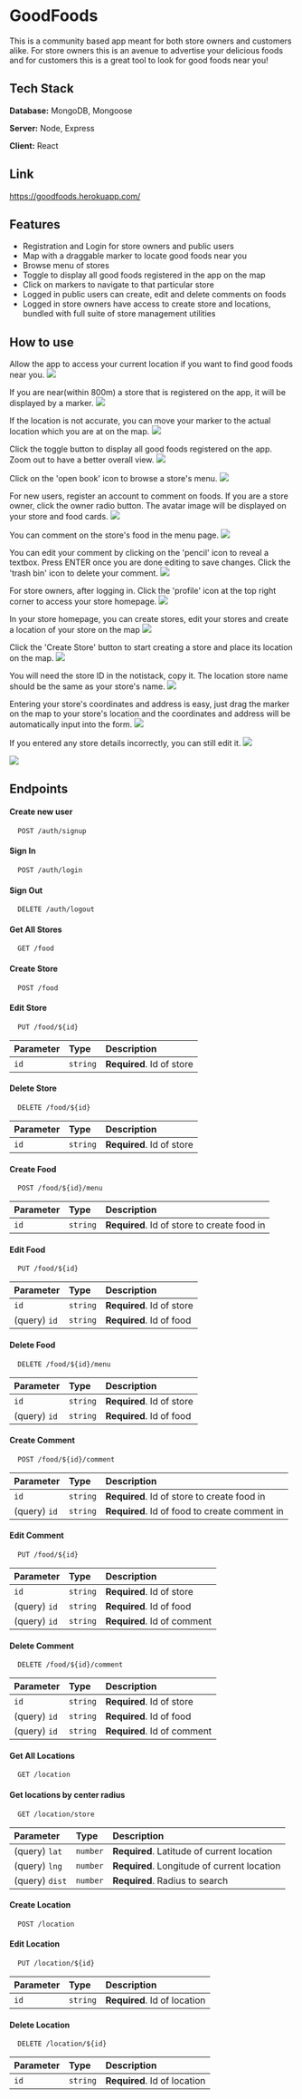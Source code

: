 # GoodFoods

This is a community based app meant for both store owners and customers alike. For store owners
this is an avenue to advertise your delicious foods and for customers this is a great tool
to look for good foods near you!

## Tech Stack

**Database:** MongoDB, Mongoose

**Server:** Node, Express

**Client:** React

## Link

https://goodfoods.herokuapp.com/

## Features

-   Registration and Login for store owners and public users
-   Map with a draggable marker to locate good foods near you
-   Browse menu of stores
-   Toggle to display all good foods registered in the app on the map
-   Click on markers to navigate to that particular store
-   Logged in public users can create, edit and delete comments on foods
-   Logged in store owners have access to create store and locations, bundled with full suite of store management utilities

## How to use

Allow the app to access your current location if you want to find good foods near you.
![](readme_pics/home_allow_location_access)

If you are near(within 800m) a store that is registered on the app, it will be displayed by a marker.
![](readme_pics/home_near_goodfood)

If the location is not accurate, you can move your marker to the actual location which you are at on the map.
![](readme_pics/home_shift_marker)

Click the toggle button to display all good foods registered on the app. Zoom out to have a better overall view.
![](readme_pics/home_toggle_all_goodfood)

Click on the 'open book' icon to browse a store's menu.
![](readme_pics/home_browse_menu)

For new users, register an account to comment on foods. If you are a store owner, click the owner radio button. The avatar image will be displayed on your store and food cards.
![](readme_pics/register_owner)

You can comment on the store's food in the menu page.
![](readme_pics/menu_comment)

You can edit your comment by clicking on the 'pencil' icon to reveal a textbox. Press ENTER once you are done editing to save changes. Click the 'trash bin' icon to delete your comment.
![](readme_pics/menu_edit_comment)

For store owners, after logging in. Click the 'profile' icon at the top right corner to access your store homepage.
![](readme_pics/owner_profile)

In your store homepage, you can create stores, edit your stores and create a location of your store on the map
![](readme_pics/owner_store_home)

Click the 'Create Store' button to start creating a store and place its location on the map.
![](readme_pics/owner_create_store)

You will need the store ID in the notistack, copy it. The location store name should be the same as your store's name.
![](readme_pics/owner_create_location)

Entering your store's coordinates and address is easy, just drag the marker on the map to your store's location and the coordinates and address will be automatically input into the form.
![](readme_pics/owner_input_form)

If you entered any store details incorrectly, you can still edit it.
![](readme_pics/owner_amend_store)

![](readme_pics/owner_amend_location)

## Endpoints

#### Create new user

```http
  POST /auth/signup
```

#### Sign In

```http
  POST /auth/login
```

#### Sign Out

```http
  DELETE /auth/logout
```

#### Get All Stores

```http
  GET /food
```

#### Create Store

```http
  POST /food
```

#### Edit Store

```http
  PUT /food/${id}
```

| Parameter | Type     | Description               |
| :-------- | :------- | :------------------------ |
| `id`      | `string` | **Required**. Id of store |

#### Delete Store

```http
  DELETE /food/${id}
```

| Parameter | Type     | Description               |
| :-------- | :------- | :------------------------ |
| `id`      | `string` | **Required**. Id of store |

#### Create Food

```http
  POST /food/${id}/menu
```

| Parameter | Type     | Description                                 |
| :-------- | :------- | :------------------------------------------ |
| `id`      | `string` | **Required**. Id of store to create food in |

#### Edit Food

```http
  PUT /food/${id}
```

| Parameter    | Type     | Description               |
| :----------- | :------- | :------------------------ |
| `id`         | `string` | **Required**. Id of store |
| (query) `id` | `string` | **Required**. Id of food  |

#### Delete Food

```http
  DELETE /food/${id}/menu
```

| Parameter    | Type     | Description               |
| :----------- | :------- | :------------------------ |
| `id`         | `string` | **Required**. Id of store |
| (query) `id` | `string` | **Required**. Id of food  |

#### Create Comment

```http
  POST /food/${id}/comment
```

| Parameter    | Type     | Description                                   |
| :----------- | :------- | :-------------------------------------------- |
| `id`         | `string` | **Required**. Id of store to create food in   |
| (query) `id` | `string` | **Required**. Id of food to create comment in |

#### Edit Comment

```http
  PUT /food/${id}
```

| Parameter    | Type     | Description                 |
| :----------- | :------- | :-------------------------- |
| `id`         | `string` | **Required**. Id of store   |
| (query) `id` | `string` | **Required**. Id of food    |
| (query) `id` | `string` | **Required**. Id of comment |

#### Delete Comment

```http
  DELETE /food/${id}/comment
```

| Parameter    | Type     | Description                 |
| :----------- | :------- | :-------------------------- |
| `id`         | `string` | **Required**. Id of store   |
| (query) `id` | `string` | **Required**. Id of food    |
| (query) `id` | `string` | **Required**. Id of comment |

#### Get All Locations

```http
  GET /location
```

#### Get locations by center radius

```http
  GET /location/store
```

| Parameter      | Type     | Description                                 |
| :------------- | :------- | :------------------------------------------ |
| (query) `lat`  | `number` | **Required**. Latitude of current location  |
| (query) `lng`  | `number` | **Required**. Longitude of current location |
| (query) `dist` | `number` | **Required**. Radius to search              |

#### Create Location

```http
  POST /location
```

#### Edit Location

```http
  PUT /location/${id}
```

| Parameter | Type     | Description                  |
| :-------- | :------- | :--------------------------- |
| `id`      | `string` | **Required**. Id of location |

#### Delete Location

```http
  DELETE /location/${id}
```

| Parameter | Type     | Description                  |
| :-------- | :------- | :--------------------------- |
| `id`      | `string` | **Required**. Id of location |
